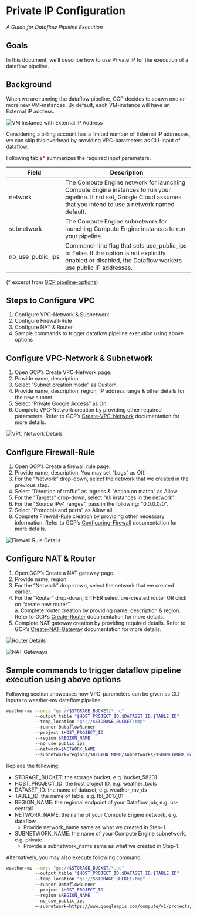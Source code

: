 # Private IP Configuration 

_A Guide for Dataflow Pipeline Execution_

## Goals
In this document, we’ll describe how to use Private IP for the execution of a dataflow pipeline.

## Background
When we are running the dataflow pipeline, GCP decides to spawn one or more new VM-instances. By default, each VM-instance will have an External IP address. 

![VM Instance with External IP Address](_static/vm_instance_with_external_ip_address.png "VM Instance with External IP Address")

Considering a billing account has a limited number of External IP addresses, we can skip this overhead by providing VPC-parameters as CLI-input of dataflow.

Following table<font color="red">*</font> summarizes the required input parameters.

| Field             | Description                                                                                                                                                              |
|-------------------|--------------------------------------------------------------------------------------------------------------------------------------------------------------------------|
| network           | The Compute Engine network for launching Compute Engine instances to run your pipeline. If not set, Google Cloud assumes that you intend to use a network named default. |
| subnetwork        | The Compute Engine subnetwork for launching Compute Engine instances to run your pipeline.                                                                               |
| no_use_public_ips | Command-line flag that sets use_public_ips to False. If the option is not explicitly enabled or disabled, the Dataflow workers use public IP addresses.                  |

(<font color="red">*</font> excerpt from [GCP pipeline-options](https://cloud.google.com/dataflow/docs/reference/pipeline-options))

## Steps to Configure VPC
1. Configure VPC-Network & Subnetwork
2. Configure Firewall-Rule
3. Configure NAT & Router
4. Sample commands to trigger dataflow pipeline execution using above options

## Configure VPC-Network & Subnetwork
1. Open GCP’s Create VPC-Network page.
2. Provide name, description.
3. Select “Subnet creation mode” as Custom.
4. Provide name, description, region, IP address range & other details for the new subnet.
5. Select “Private Google Access” as On.
6. Complete VPC-Network creation by providing other required parameters. Refer to GCP’s [Create-VPC-Network](https://cloud.google.com/vpc/docs/create-modify-vpc-networks) documentation for more details.

![VPC Network Details](_static/vpc_network_details.png "VPC Network Details")

## Configure Firewall-Rule
1. Open GCP’s Create a firewall rule page.
2. Provide name, description. You may set “Logs” as Off.
3. For the “Network” drop-down, select the network that we created in the previous step.
4. Select “Direction of traffic” as Ingress & “Action on match” as Allow.
5. For the "Targets" drop-down, select "All instances in the network".
6. For the "Source IPv4 ranges", pass in the following: "0.0.0.0/0".
7. Select "Protocols and ports" as Allow all.
8. Complete Firewall-Rule creation by providing other necessary information. Refer to GCP’s [Configuring-Firewall](https://cloud.google.com/filestore/docs/configuring-firewall) documentation for more details.

![Firewall Rule Details](_static/firewall_rule_details.png "Firewall Rule Details")

## Configure NAT & Router
1. Open GCP’s Create a NAT gateway page.
2. Provide name, region.
3. For the “Network” drop-down, select the network that we created earlier.
4. For the “Router” drop-down, EITHER select pre-created router OR click on “create new router”.
<br> a. Complete router creation by providing name, description & region. Refer to GCP’s [Create-Router](https://cloud.google.com/network-connectivity/docs/router/how-to/create-router-vpc-on-premises-network) documentation for more details.
5. Complete NAT gateway creation by providing required details. Refer to GCP’s [Create-NAT-Gateway](https://cloud.google.com/nat/docs/set-up-manage-network-address-translation) documentation for more details.

![Router Details](_static/router_details.png "Router Details")

![NAT Gateways](_static/nat_gateways.png "NAT Gateways")

## Sample commands to trigger dataflow pipeline execution using above options

Following section showcases how VPC-parameters can be given as CLI inputs to weather-mv dataflow pipeline.

```bash
weather-mv --uris "gs://$STORAGE_BUCKET/*.nc"
           --output_table "$HOST_PROJECT_ID.$DATASET_ID.$TABLE_ID"
           --temp_location "gs://$STORAGE_BUCKET/tmp"
           --runner DataflowRunner
           --project $HOST_PROJECT_ID
           --region $REGION_NAME
           --no_use_public_ips 
           --network=$NETWORK_NAME
           --subnetwork=regions/$REGION_NAME/subnetworks/$SUBNETWORK_NAME
```

Replace the following:

- STORAGE_BUCKET: the storage bucket, e.g. bucket_58231
- HOST_PROJECT_ID: the host project ID, e.g. weather_tools
- DATASET_ID: the name of dataset, e.g. weather_mv_ds
- TABLE_ID: the name of table, e.g. tbl_2017_01 
- REGION_NAME: the regional endpoint of your Dataflow job, e.g. us-central1
- NETWORK_NAME: the name of your Compute Engine network, e.g. dataflow
  - Provide network_name same as what we created in Step-1.
- SUBNETWORK_NAME: the name of your Compute Engine subnetwork, e.g. private
  - Provide a subnetwork_name same as what we created in Step-1.

Alternatively, you may also execute following command,

```bash
weather-mv --uris "gs://$STORAGE_BUCKET/*.nc"
           --output_table "$HOST_PROJECT_ID.$DATASET_ID.$TABLE_ID"
           --temp_location "gs://$STORAGE_BUCKET/tmp"
           --runner DataflowRunner
           --project $HOST_PROJECT_ID
           --region $REGION_NAME
           --no_use_public_ips
           –-subnetwork=https://www.googleapis.com/compute/v1/projects/$HOST_PROJECT_ID/regions/$REGION_NAME/subnetworks/$SUBNETWORK_NAME
```
